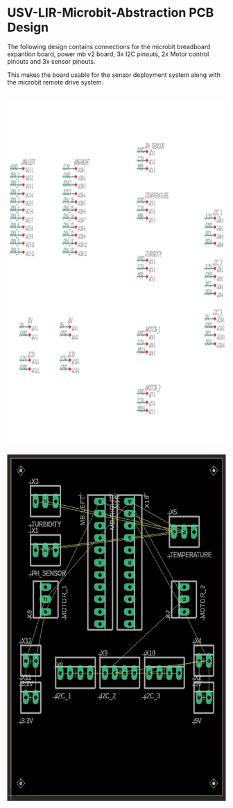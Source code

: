 # USV-LIR-Microbit-Abstraction PCB Design

The following design contains connections for the microbit breadboard expantion board, power mb v2 board, 3x I2C pinouts, 2x Motor control pinouts and 3x sensor pinouts.

This makes the board usable for the sensor deployment system along with the microbit remote drive system.

<br>
<img src="..\img\pcb-schematic.jpg" class="center" width="1000" height="800">
<br>


<br>
<img src="..\img\pcb.jpg" class="center" width="600" height="800">
<br>
